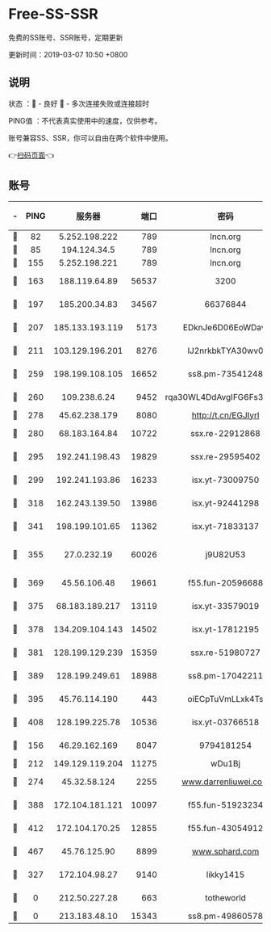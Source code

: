 # Free-SS-SSR

免费的SS账号、SSR账号，定期更新

更新时间：2019-03-07 10:50 +0800

## 说明

状态     ：🙂 - 良好 🙁 - 多次连接失败或连接超时

PING值   ：不代表真实使用中的速度，仅供参考。

账号兼容SS、SSR，你可以自由在两个软件中使用。

👉[扫码页面](https://liesauer.github.io/Free-SS-SSR/)👈

## 账号

|-|PING|服务器|端口|密码|加密方式|区域|
|:----:|:----:|:-----:|-----:|:----:|:----:|:----:|
|🙂|82|5.252.198.222|789|lncn.org|rc4|JP|
|🙂|85|194.124.34.5|789|lncn.org|rc4|JP|
|🙂|155|5.252.198.221|789|lncn.org|rc4|JP|
|🙂|163|188.119.64.89|56537|3200|aes-256-cfb|RU|
|🙂|197|185.200.34.83|34567|66376844|aes-256-cfb|US|
|🙂|207|185.133.193.119|5173|EDknJe6D06EoWDaw|aes-256-cfb|US|
|🙂|211|103.129.196.201|8276|lJ2nrkbkTYA30wv0|aes-256-cfb|US|
|🙂|259|198.199.108.105|16652|ss8.pm-73541248|aes-256-cfb|US|
|🙂|260|109.238.6.24|9452|rqa30WL4DdAvgIFG6Fs3znzTa|aes-256-cfb|FR|
|🙂|278|45.62.238.179|8080|http://t.cn/EGJIyrl|rc4-md5|CA|
|🙂|280|68.183.164.84|10722|ssx.re-22912868|aes-256-cfb|US|
|🙂|295|192.241.198.43|19829|ssx.re-29595402|aes-256-cfb|US|
|🙂|299|192.241.193.86|16233|isx.yt-73009750|aes-256-cfb|US|
|🙂|318|162.243.139.50|13986|isx.yt-92441298|aes-256-cfb|US|
|🙂|341|198.199.101.65|11362|isx.yt-71833137|aes-256-cfb|US|
|🙂|355|27.0.232.19|60026|j9U82U53|xchacha20-ietf-poly1305|HK|
|🙂|369|45.56.106.48|19661|f55.fun-20596688|aes-256-cfb|US|
|🙂|375|68.183.189.217|13119|isx.yt-33579019|aes-256-cfb|SG|
|🙂|378|134.209.104.143|14502|isx.yt-17812195|aes-256-cfb|SG|
|🙂|381|128.199.129.239|15359|ssx.re-51980727|aes-256-cfb|SG|
|🙂|389|128.199.249.61|18988|ss8.pm-17042211|aes-256-cfb|SG|
|🙂|395|45.76.114.190|443|oiECpTuVmLLxk4Ts|aes-256-cfb|AU|
|🙂|408|128.199.225.78|10536|isx.yt-03766518|aes-256-cfb|SG|
|🙂|156|46.29.162.169|8047|9794181254|aes-256-cfb|RU|
|🙂|212|149.129.119.204|11275|wDu1Bj|rc4-md5|HK|
|🙂|274|45.32.58.124|2255|www.darrenliuwei.com|aes-256-cfb|JP|
|🙂|388|172.104.181.121|10097|f55.fun-51923234|aes-256-cfb|SG|
|🙂|412|172.104.170.25|12855|f55.fun-43054912|aes-256-cfb|SG|
|🙂|467|45.76.125.90|8899|www.sphard.com|aes-256-cfb|AU|
|🙁|327|172.104.98.27|9140|likky1415|aes-256-cfb|JP|
|🙁|0|212.50.227.28|663|totheworld|aes-256-cfb|US|
|🙁|0|213.183.48.10|15343|ss8.pm-49860578|rc4-md5|RU|
